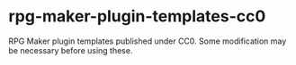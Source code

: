# rpg-maker-plugin-templates-cc0
RPG Maker plugin templates published under CC0. Some modification may be necessary before using these.
